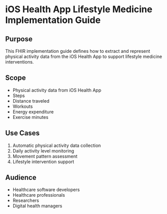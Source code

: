 # iOS Health App Lifestyle Medicine Implementation Guide

## Purpose
This FHIR implementation guide defines how to extract and represent physical activity data from the iOS Health App to support lifestyle medicine interventions.

## Scope
- Physical activity data from iOS Health App
- Steps
- Distance traveled
- Workouts
- Energy expenditure
- Exercise minutes

## Use Cases
1. Automatic physical activity data collection
2. Daily activity level monitoring
3. Movement pattern assessment
4. Lifestyle intervention support

## Audience
- Healthcare software developers
- Healthcare professionals
- Researchers
- Digital health managers
